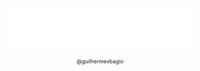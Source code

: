 <p align="center">
    <img src="example.svg" alt="header">
</p>
<p align="center"> @guilhermevbagio </p>
